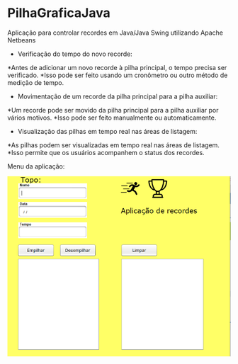 # PilhaGraficaJava

Aplicação para controlar recordes em Java/Java Swing utilizando Apache Netbeans

- Verificação do tempo do novo recorde:

*Antes de adicionar um novo recorde à pilha principal, o tempo precisa ser verificado.
*Isso pode ser feito usando um cronômetro ou outro método de medição de tempo.

- Movimentação de um recorde da pilha principal para a pilha auxiliar:
  
*Um recorde pode ser movido da pilha principal para a pilha auxiliar por vários motivos.
*Isso pode ser feito manualmente ou automaticamente.

- Visualização das pilhas em tempo real nas áreas de listagem:

*As pilhas podem ser visualizadas em tempo real nas áreas de listagem.
*Isso permite que os usuários acompanhem o status dos recordes.

Menu da aplicação: 

<div align="center">
  <img src="./.github/project-photo.png" alt="project-photo">
</div>
